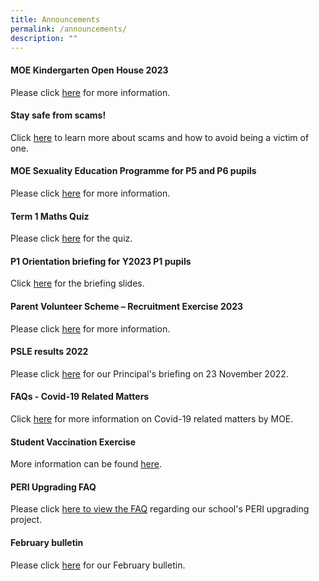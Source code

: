```yaml
---
title: Announcements
permalink: /announcements/
description: ""
---
```

#### **MOE Kindergarten Open House 2023**

Please click [here](/moe-kindergarten-at-gongshang/whats-happening) for more information.

#### **Stay safe from scams!**

Click [here](https://www.scamalert.sg/) to learn more about scams and how to avoid being a victim of one.

#### **MOE Sexuality Education Programme for P5 and P6 pupils**
Please click [here](/character-and-citizenship-education-cce/programmes/moe-sexuality-education-in-schools) for more information.

#### **Term 1 Maths Quiz**

Please click [here](https://docs.google.com/forms/d/e/1FAIpQLSfFnXrmIXcgQ733bsFORIkFJzb-VPiXsDgw_23TKUeaoAS1Pw/viewform) for the quiz.

#### **P1 Orientation briefing for Y2023 P1 pupils**
Click [here](https://file.for.edu.sg/flb225.pdf) for the briefing slides.


#### **Parent Volunteer Scheme – Recruitment Exercise 2023**
Please click [here](/useful-links/for-parents/parent-volunteer-scheme-recruitment-exercise-2023) for more information.

#### **PSLE results 2022**

Please click [here](/files/PSLE%20Results%202022_Principals%20Slides.pdf) for our Principal's briefing on 23 November 2022.

#### **FAQs - Covid-19 Related Matters**

Click [here](https://www.moe.gov.sg/faqs-covid-19-infection) for more information on Covid-19 related matters by MOE.

#### **Student Vaccination Exercise**
More information can be found [here](/useful-links/for-parents/covid-19).

#### **PERI Upgrading FAQ**

Please click [here to view the FAQ](/files/GSPS%20PERI%20Upgrading%20FAQ%20(dated%2013%20March%202020).pdf) regarding our school's PERI upgrading project.

#### **February bulletin**
Please click [here](/files/February%202023%20Bulletin.pdf) for our February bulletin.